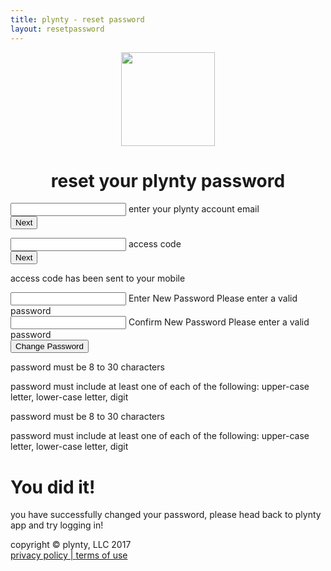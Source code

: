 ```yaml
---
title: plynty - reset password
layout: resetpassword
---
```


<center>
  <img src="../uploads/plynty_logo_green.png" width="150">
  <h1> reset your plynty password </h1>
</center>
<div class="row center-xs center-md">
  <div class="col-xs-12">
    <form id="verify_email_form">
      <div class="mdl-textfield mdl-js-textfield mdl-textfield--floating-label">
        <input class="mdl-textfield__input" type="text" id="email">
        <label class="mdl-textfield__label" for="email">enter your plynty account email</label>
      </div>
      <button type="submit" id="email_submit" class="mdl-button mdl-js-button mdl-button--raised mdl-button--colored">
        Next
      </button>
      <div class="form-error" id="email_error"></div>
    </form>
    <form id="verify_token_form">
      <div class="mdl-textfield mdl-js-textfield mdl-textfield--floating-label">
        <input class="mdl-textfield__input" type="text" id="token">
        <label class="mdl-textfield__label" for="token">access code</label>
      </div>
      <button type="submit" id="token_submit" class="mdl-button mdl-js-button mdl-button--raised mdl-button--colored">
        Next
      </button>
      <div class="form-error" id="token_error"></div>
      <div class="mdl-tooltip" data-mdl-for="token">
        <p id="tooltip">access code has been sent to your mobile</p>
      </div>
    </form>
    <form id="password_change">
      <div class="mdl-textfield mdl-js-textfield mdl-textfield--floating-label">
        <input class="mdl-textfield__input" type="password" id="password" pattern="^(?=.*[A-Z])(?=.*[0-9])(?=.*[a-z]).{8,30}$">
        <label class="mdl-textfield__label" for="password">Enter New Password</label>
        <span class="mdl-textfield__error" for="password">Please enter a valid password</span>
      </div>
      <div class="mdl-textfield mdl-js-textfield mdl-textfield--floating-label">
        <input class="mdl-textfield__input" type="password" id="password_confirm" pattern="^(?=.*[A-Z])(?=.*[0-9])(?=.*[a-z]).{8,30}$">
        <label class="mdl-textfield__label" for="password_confirm">Confirm New Password</label>
        <span class="mdl-textfield__error" for="password">Please enter a valid password</span>
      </div>
      <button type="submit" id="password_submit" class="mdl-button mdl-js-button mdl-button--raised mdl-button--colored">
        Change Password
      </button>
      <div class="form-error" id="password_error"></div>
      <div class="mdl-tooltip" data-mdl-for="password">
        <p id="tooltip">password must be 8 to 30 characters </p>
        <p id="tooltip">password must include at least one of each of the following: upper-case letter, lower-case letter, digit</p>
      </div>
      <div class="mdl-tooltip" data-mdl-for="password_confirm">
        <p id="tooltip">password must be 8 to 30 characters </p>
        <p id="tooltip">password must include at least one of each of the following: upper-case letter, lower-case letter, digit</p>
      </div>
    </form>
    <div id="success" class="box">
      <h1>You did it!</h1>
      <p>you have successfully changed your password, please head back to plynty app and try logging in!</p>
    </div>
    <div class="footer">
      <div class="text">copyright © plynty, LLC 2017
      </div>
      <a href="/privacy.html" class="text">privacy policy | </a>
      <a href="/terms.html" class="text">terms of use</a>
    </div>
  </div>
</div>
